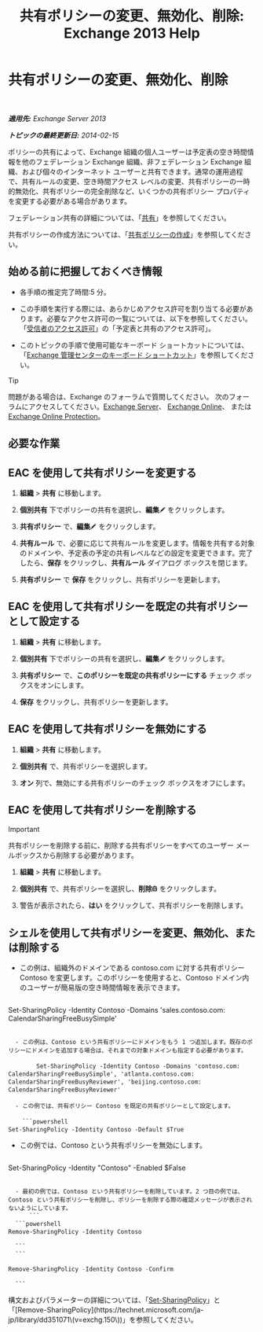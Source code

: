 ﻿---
title: '共有ポリシーの変更、無効化、削除: Exchange 2013 Help'
TOCTitle: 共有ポリシーの変更、無効化、削除
ms:assetid: 714af42d-ca29-4bb4-ac48-f0b3d4fd1c15
ms:mtpsurl: https://technet.microsoft.com/ja-jp/library/JJ657460(v=EXCHG.150)
ms:contentKeyID: 49896307
ms.date: 04/24/2018
mtps_version: v=EXCHG.150
ms.translationtype: HT
---

# 共有ポリシーの変更、無効化、削除

 

_**適用先:** Exchange Server 2013_

_**トピックの最終更新日:** 2014-02-15_

ポリシーの共有によって、Exchange 組織の個人ユーザーは予定表の空き時間情報を他のフェデレーション Exchange 組織、非フェデレーション Exchange 組織、および個々のインターネット ユーザーと共有できます。通常の運用過程で、共有ルールの変更、空き時間アクセス レベルの変更、共有ポリシーの一時的無効化、共有ポリシーの完全削除など、いくつかの共有ポリシー プロパティを変更する必要がある場合があります。

フェデレーション共有の詳細については、「[共有](sharing-exchange-2013-help.md)」を参照してください。

共有ポリシーの作成方法については、「[共有ポリシーの作成](create-a-sharing-policy-exchange-2013-help.md)」を参照してください。

## 始める前に把握しておくべき情報

  - 各手順の推定完了時間:5 分。

  - この手順を実行する際には、あらかじめアクセス許可を割り当てる必要があります。必要なアクセス許可の一覧については、以下を参照してください。「[受信者のアクセス許可](recipients-permissions-exchange-2013-help.md)」の「予定表と共有のアクセス許可」。

  - このトピックの手順で使用可能なキーボード ショートカットについては、「[Exchange 管理センターのキーボード ショートカット](keyboard-shortcuts-in-the-exchange-admin-center-exchange-online-protection-help.md)」を参照してください。


> [!TIP]
> 問題がある場合は、Exchange のフォーラムで質問してください。 次のフォーラムにアクセスしてください。<A href="https://go.microsoft.com/fwlink/p/?linkid=60612">Exchange Server</A>、 <A href="https://go.microsoft.com/fwlink/p/?linkid=267542">Exchange Online</A>、 または <A href="https://go.microsoft.com/fwlink/p/?linkid=285351">Exchange Online Protection</A>。



## 必要な作業

## EAC を使用して共有ポリシーを変更する

1.  <strong>組織</strong> \> <strong>共有</strong> に移動します。

2.  <strong>個別共有</strong> 下でポリシーの共有を選択し、<strong>編集</strong>![編集アイコン](images/Bb124582.6f53ccb2-1f13-4c02-bea0-30690e6ea71d(EXCHG.150).gif "編集アイコン") をクリックします。

3.  <strong>共有ポリシー</strong> で、<strong>編集</strong>![編集アイコン](images/Bb124582.6f53ccb2-1f13-4c02-bea0-30690e6ea71d(EXCHG.150).gif "編集アイコン") をクリックします。

4.  <strong>共有ルール</strong> で、必要に応じて共有ルールを変更します。情報を共有する対象のドメインや、予定表の予定の共有レベルなどの設定を変更できます。完了したら、<strong>保存</strong> をクリックし、<strong>共有ルール</strong> ダイアログ ボックスを閉じます。

5.  <strong>共有ポリシー</strong> で <strong>保存</strong> をクリックし、共有ポリシーを更新します。

## EAC を使用して共有ポリシーを既定の共有ポリシーとして設定する

1.  <strong>組織</strong> \> <strong>共有</strong> に移動します。

2.  <strong>個別共有</strong> 下でポリシーの共有を選択し、<strong>編集</strong>![編集アイコン](images/Bb124582.6f53ccb2-1f13-4c02-bea0-30690e6ea71d(EXCHG.150).gif "編集アイコン") をクリックします。

3.  <strong>共有ポリシー</strong> で、<strong>このポリシーを既定の共有ポリシーにする</strong> チェック ボックスをオンにします。

4.  <strong>保存</strong> をクリックし、共有ポリシーを更新します。

## EAC を使用して共有ポリシーを無効にする

1.  <strong>組織</strong> \> <strong>共有</strong> に移動します。

2.  <strong>個別共有</strong> で、共有ポリシーを選択します。

3.  <strong>オン</strong> 列で、無効にする共有ポリシーのチェック ボックスをオフにします。

## EAC を使用して共有ポリシーを削除する


> [!IMPORTANT]
> 共有ポリシーを削除する前に、削除する共有ポリシーをすべてのユーザー メールボックスから削除する必要があります。



1.  <strong>組織</strong> \> <strong>共有</strong> に移動します。

2.  <strong>個別共有</strong> で、共有ポリシーを選択し、<strong>削除</strong>![\[削除\] アイコン](images/JJ651670.14f639f6-61e8-4418-bbfb-0db14de9d2f5(EXCHG.150).gif "[削除] アイコン") をクリックします。

3.  警告が表示されたら、<strong>はい</strong> をクリックして、共有ポリシーを削除します。

## シェルを使用して共有ポリシーを変更、無効化、または削除する

  - この例は、組織外のドメインである contoso.com に対する共有ポリシー Contoso を変更します。このポリシーを使用すると、Contoso ドメイン内のユーザーが簡易版の空き時間情報を表示できます。
    
    ```powershell
Set-SharingPolicy -Identity Contoso -Domains 'sales.contoso.com: CalendarSharingFreeBusySimple'
```

  - この例は、Contoso という共有ポリシーにドメインをもう 1 つ追加します。既存のポリシーにドメインを追加する場合は、それまでの対象ドメインも指定する必要があります。
    
        Set-SharingPolicy -Identity Contoso -Domains 'contoso.com: CalendarSharingFreeBusySimple', 'atlanta.contoso.com: CalendarSharingFreeBusyReviewer', 'beijing.contoso.com: CalendarSharingFreeBusyReviewer'

  - この例では、共有ポリシー Contoso を既定の共有ポリシーとして設定します。
    
    ```powershell
Set-SharingPolicy -Identity Contoso -Default $True
```

  - この例では、Contoso という共有ポリシーを無効にします。
    
    ```powershell
Set-SharingPolicy -Identity "Contoso" -Enabled $False
```

  - 最初の例では、Contoso という共有ポリシーを削除しています。2 つ目の例では、Contoso という共有ポリシーを削除し、ポリシーを削除する際の確認メッセージが表示されないようにしています。
      ```
  ```powershell
Remove-SharingPolicy -Identity Contoso
```
      ```
      ```
  ```powershell
Remove-SharingPolicy -Identity Contoso -Confirm
```
      ```

構文およびパラメーターの詳細については、「[Set-SharingPolicy](https://technet.microsoft.com/ja-jp/library/dd297931\(v=exchg.150\))」と「[Remove-SharingPolicy](https://technet.microsoft.com/ja-jp/library/dd351071\(v=exchg.150\))」を参照してください。

